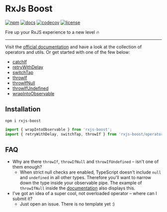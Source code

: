 # RxJs Boost

[![npm](https://img.shields.io/npm/v/rxjs-boost)](https://www.npmjs.com/package/rxjs-boost)
[![docs](https://img.shields.io/badge/docs-rxjs--boost.vercel.app-blueviolet)](https://rxjs-boost.vercel.app/)
[![codecov](https://codecov.io/gh/NiklasPor/rxjs-boost/branch/master/graph/badge.svg)](https://codecov.io/gh/NiklasPor/rxjs-boost)
[![license](https://img.shields.io/github/license/niklaspor/rxjs-boost)](https://github.com/NiklasPor/rxjs-boost)

Fire up your RxJS experience to a new level 🔥

---

Visit the [official documentation](https://rxjs-boost.vercel.app) and have a look at the collection of operators and utils. Or get started with one of the few below:

- [catchIf](https://rxjs-boost.vercel.app/modules/_catch_if_.html)
- [retryWithDelay](https://rxjs-boost.vercel.app/modules/_retry_with_delay_.html)
- [switchTap](https://rxjs-boost.vercel.app/modules/_switch_tap_.html)
- [throwIf](https://rxjs-boost.vercel.app/modules/_throw_if_.html)
- [throwIfNull](https://rxjs-boost.vercel.app/modules/_throw_if_null_.html)
- [throwIfUndefined](https://rxjs-boost.vercel.app/modules/_throw_if_undefined_.html)
- [wrapIntoObservable](https://rxjs-boost.vercel.app/modules/_wrap_into_observable_.html)

## Installation

```
npm i rxjs-boost
```

```ts
import { wrapIntoObservable } from 'rxjs-boost';
import { retryWithDelay, switchTap, throwIf } from 'rxjs-boost/operators';
```

## FAQ

- Why are there `throwIf`, `throwIfNull` and `throwIfUndefined` – isn't one of them enough?
  - When strict null checks are enabled, TypeScript doesn't include `null` and `undefined` in all other types. Therefore you'll want to narrow down the type inside your observable pipe. The example of `throwIfNull` inside the [documentation](https://rxjs-boost.vercel.app/modules/_throw_if_null_.html) also displays this.
- I've got an idea of a super cool, not overloaded operator – where can I submit it?
  - Just open an issue. There is no template yet :)

